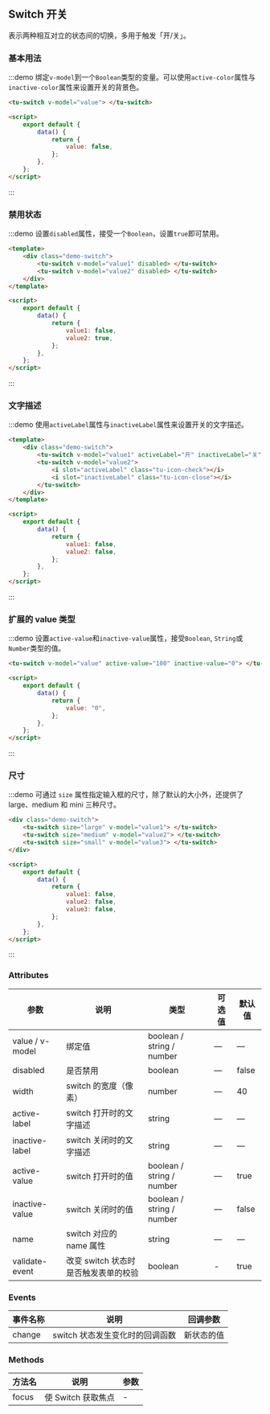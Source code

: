 ## Switch 开关

表示两种相互对立的状态间的切换，多用于触发「开/关」。

### 基本用法

:::demo 绑定`v-model`到一个`Boolean`类型的变量。可以使用`active-color`属性与`inactive-color`属性来设置开关的背景色。

```html
<tu-switch v-model="value"> </tu-switch>

<script>
	export default {
		data() {
			return {
				value: false,
			};
		},
	};
</script>
```

:::

### 禁用状态

:::demo 设置`disabled`属性，接受一个`Boolean`，设置`true`即可禁用。

```html
<template>
	<div class="demo-switch">
		<tu-switch v-model="value1" disabled> </tu-switch>
		<tu-switch v-model="value2" disabled> </tu-switch>
	</div>
</template>

<script>
	export default {
		data() {
			return {
				value1: false,
				value2: true,
			};
		},
	};
</script>
```

:::

### 文字描述

:::demo 使用`activeLabel`属性与`inactiveLabel`属性来设置开关的文字描述。

```html
<template>
	<div class="demo-switch">
		<tu-switch v-model="value1" activeLabel="开" inactiveLabel="关"> </tu-switch>
		<tu-switch v-model="value2">
			<i slot="activeLabel" class="tu-icon-check"></i>
			<i slot="inactiveLabel" class="tu-icon-close"></i>
		</tu-switch>
	</div>
</template>

<script>
	export default {
		data() {
			return {
				value1: false,
				value2: false,
			};
		},
	};
</script>
```

:::

### 扩展的 value 类型

:::demo 设置`active-value`和`inactive-value`属性，接受`Boolean`, `String`或`Number`类型的值。

```html
<tu-switch v-model="value" active-value="100" inactive-value="0"> </tu-switch>

<script>
	export default {
		data() {
			return {
				value: "0",
			};
		},
	};
</script>
```

:::

### 尺寸

:::demo 可通过 `size` 属性指定输入框的尺寸，除了默认的大小外，还提供了 large、medium 和 mini 三种尺寸。

```html
<div class="demo-switch">
	<tu-switch size="large" v-model="value1"> </tu-switch>
	<tu-switch size="medium" v-model="value2"> </tu-switch>
	<tu-switch size="small" v-model="value3"> </tu-switch>
</div>

<script>
	export default {
		data() {
			return {
				value1: false,
				value2: false,
				value3: false,
			};
		},
	};
</script>
```

:::

### Attributes

| 参数            | 说明                                 | 类型                      | 可选值 | 默认值 |
| --------------- | ------------------------------------ | ------------------------- | ------ | ------ |
| value / v-model | 绑定值                               | boolean / string / number | —      | —      |
| disabled        | 是否禁用                             | boolean                   | —      | false  |
| width           | switch 的宽度（像素）                | number                    | —      | 40     |
| active-label    | switch 打开时的文字描述              | string                    | —      | —      |
| inactive-label  | switch 关闭时的文字描述              | string                    | —      | —      |
| active-value    | switch 打开时的值                    | boolean / string / number | —      | true   |
| inactive-value  | switch 关闭时的值                    | boolean / string / number | —      | false  |
| name            | switch 对应的 name 属性              | string                    | —      | —      |
| validate-event  | 改变 switch 状态时是否触发表单的校验 | boolean                   | -      | true   |

### Events

| 事件名称 | 说明                            | 回调参数   |
| -------- | ------------------------------- | ---------- |
| change   | switch 状态发生变化时的回调函数 | 新状态的值 |

### Methods

| 方法名 | 说明               | 参数 |
| ------ | ------------------ | ---- |
| focus  | 使 Switch 获取焦点 | -    |
